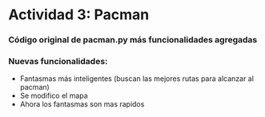 # Actividad 3: Pacman
### Código original de pacman.py más funcionalidades agregadas
### Nuevas funcionalidades:
- Fantasmas más inteligentes (buscan las mejores rutas para alcanzar al pacman)
- Se modifico el mapa
- Ahora los fantasmas son mas rapidos
